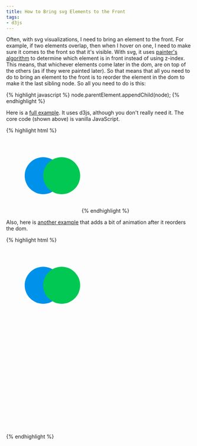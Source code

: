 ```yaml
---
title: How to Bring svg Elements to the Front
tags:
- d3js
---
```


Often, with svg visualizations, I need to bring an element to the front. For example, if two elements overlap, then when I hover on one, I need to make sure it comes to the front so that it's visible. With svg, it uses [painter's algorithm](http://en.wikipedia.org/wiki/Painter's_algorithm) to determine which element is in front instead of using z-index. This means, that whichever elements come later in the dom, are on top of the others (as if they were painted later). So that means that all you need to do to bring an element to the front is to reorder the element in the dom to make it the last sibling node. So all you need to do is this:

{% highlight javascript %}
node.parentElement.appendChild(node);
{% endhighlight %}

Here is a [full example](http://bl.ocks.org/aharris88/cf29caf142c9592af424). It uses d3js, although you don't really need it. The core code (shown above) is vanilla JavaScript.

{% highlight html %}
<html>
  <head>
    <script src="http://d3js.org/d3.v3.min.js"></script>
  </head>
  <body>
    <svg height="200px" width="200px">
      <circle cx="100" cy="100" r="50" style="fill: #0091EA"></circle>
      <circle cx="150" cy="100" r="50" style="fill: #00C853"></circle>
    </svg>
    <script>
      d3.selectAll('circle').on('mouseenter', function() {
        this.parentElement.appendChild(this);
      });
    </script>
  </body>
</html>
{% endhighlight %}

Also, here is [another example](http://bl.ocks.org/aharris88/bd59ffb45f0635667749) that adds a bit of animation after it reorders the dom.

{% highlight html %}
<html>
  <head>
    <script src="http://d3js.org/d3.v3.min.js"></script>
  </head>
  <body>
    <svg height="500px" width="500px">
      <circle cx="100" cy="100" r="50" style="fill: #0091EA"></circle>
      <circle cx="150" cy="100" r="50" style="fill: #00C853"></circle>
    </svg>
    <script>
      d3.selectAll('circle').on('mouseenter', function() {
        if (this !== d3.select('circle:last-child').node()) {
          this.parentElement.appendChild(this);
          d3.select(this)
            .transition()
            .duration(200)
            .attr('r', 55)
            .transition()
            .ease('elastic')
            .attr('r', 50);
        }
      });
    </script>
  </body>
</html>
{% endhighlight %}
